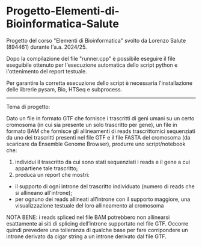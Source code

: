 # Progetto-Elementi-di-Bioinformatica-Salute
Progetto del corso "Elementi di Bioinformatica" svolto da Lorenzo Salute (894461) durante l'a.a. 2024/25.

Dopo la compilazione del file "runner.cpp" è possibile eseguire il file eseguibile ottenuto per l'esecuzione automatica dello script python e l'ottenimento del report testuale.

Per garantire la corretta esecuzione dello script è necessaria l'installazione delle librerie pysam, Bio, HTSeq e subprocess.

------------------------------------

Tema di progetto:

Dato un file in formato GTF che fornisce i trascritti di geni umani su un certo cromosoma (in cui sia presente un solo trascritto per gene), un file in formato BAM che fornisce gli allineamenti di reads trascrittomici sequenziati da uno dei trascritti presenti nel file GTF e il file FASTA del cromosoma (da scaricare da Ensemble Genome Browser), produrre uno script/notebook che:

1) individui il trascritto da cui sono stati sequenziati i reads e il gene a cui appartiene tale trascritto;
2) produca un report che mostri:
  - il supporto di ogni introne del trascritto individuato (numero di reads che si allineano all’introne);
  - per ognuno dei reads allineati all’introne con il supporto maggiore, una visualizzazione testuale del loro allineamento al cromosoma

NOTA BENE: i reads spliced nel file BAM potrebbero non allinearsi esattamente ai siti di splicing dell’introne supportato nel file GTF. Occorre quindi prevedere una tolleranza di qualche base per fare corripondere un introne derivato da cigar string a un introne derivato dal file GTF.
